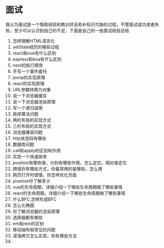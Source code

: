 # 面试
我认为面试是一个吸取经验和教训并且弥补知识欠缺的过程，不管面试成功或者失败，至少可以认识到自己的不足，下面是自己的一些面试经验总结

1. 怎样理解HTML语言化
2. setState经历的哪些过程
3. react和vue有什么区别
4. express和koa有什么区别
5. next的执行顺序
6. 手写一个事件委托
7. jsonp的实现原理
8. react的实现原理
9. URL参数转换为对象
10. 说一下浏览器缓存
11. 说一下浏览器渲染原理
12. 写一个递归调用
13. 排序算法问题
14. 两栏布局的实现方式
15. 三栏布局的实现方式
16. 浏览器兼容问题
17. http状态码有哪些
18. 数据库问题
19. call和apply的区别和作用
20. 实现一个快速排序
21. position有哪些值，分别有哪些作用，怎么定位，相对谁定位
22. 跨域你有哪些方式，你最常用的是哪些，怎么用
23. 网页打开时很慢，你怎样优化页面
24. promise你了解多少
25. vue的生命周期，详细介绍一下哪些生命周期做了哪些事情
26. react的生命周期，详细介绍一下哪些生命周期做了哪些事情
27. 什么BFC,怎样形成BFC
28. 怎么化椭圆
29. 你了解浏览器的渲染原理
30. 选择器都有哪些
31. em和rem的区别
32. 移动端布局常见的问题
33. 深浅拷贝怎么实现，你有哪些方法
34. 
